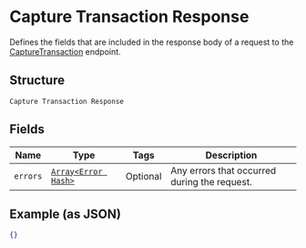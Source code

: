 
# Capture Transaction Response

Defines the fields that are included in the response body of
a request to the [CaptureTransaction](../../doc/api/transactions.md#capture-transaction) endpoint.

## Structure

`Capture Transaction Response`

## Fields

| Name | Type | Tags | Description |
|  --- | --- | --- | --- |
| `errors` | [`Array<Error Hash>`](../../doc/models/error.md) | Optional | Any errors that occurred during the request. |

## Example (as JSON)

```json
{}
```

